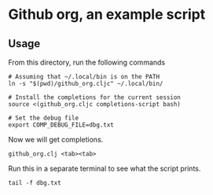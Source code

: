 # Github org, an example script

## Usage

From this directory, run the following commands

```shell
# Assuming that ~/.local/bin is on the PATH
ln -s "$(pwd)/github_org.cljc" ~/.local/bin/

# Install the completions for the current session
source <(github_org.cljc completions-script bash)

# Set the debug file
export COMP_DEBUG_FILE=dbg.txt
```

Now we will get completions.

```shell
github_org.clj <tab><tab>
```

Run this in a separate terminal to see what the script prints.

``` shell
tail -f dbg.txt
```
